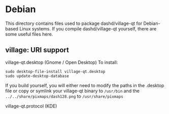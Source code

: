 
Debian
====================
This directory contains files used to package dashd/village-qt
for Debian-based Linux systems. If you compile dashd/village-qt yourself, there are some useful files here.

## village: URI support ##


village-qt.desktop  (Gnome / Open Desktop)
To install:

	sudo desktop-file-install village-qt.desktop
	sudo update-desktop-database

If you build yourself, you will either need to modify the paths in
the .desktop file or copy or symlink your village-qt binary to `/usr/bin`
and the `../../share/pixmaps/dash128.png` to `/usr/share/pixmaps`

village-qt.protocol (KDE)

